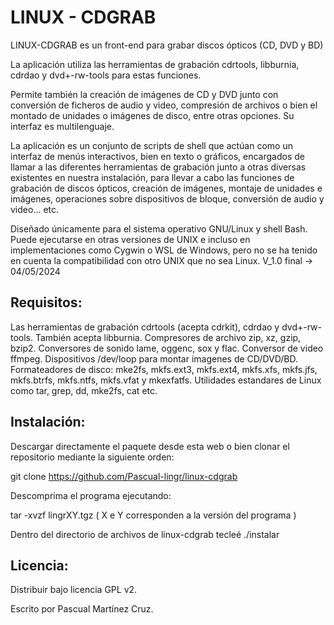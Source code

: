 ﻿			
			
LINUX - CDGRAB
=================

LINUX-CDGRAB es un front-end para grabar discos ópticos (CD, DVD y BD)

La aplicación utiliza las herramientas de grabación cdrtools, libburnia, cdrdao y dvd+-rw-tools para estas funciones.

Permite también la creación de imágenes de CD y DVD junto con conversión de ficheros de audio y video, compresión de archivos o bien el montado de unidades o imágenes de disco, entre otras opciones. Su interfaz es multilenguaje.

La aplicación es un conjunto de scripts de shell que actúan como un interfaz de menús interactivos, bien en texto o gráficos, encargados de llamar a las diferentes herramientas de grabación junto a otras diversas existentes en nuestra instalación, para llevar a cabo las funciones de grabación de discos ópticos, creación de imágenes, montaje de unidades e imágenes, operaciones sobre dispositivos de bloque, conversión de audio y video... etc.

Diseñado únicamente para el sistema operativo GNU/Linux y shell Bash.
Puede ejecutarse en otras versiones de UNIX e incluso en implementaciones como Cygwin o WSL de Windows, pero no se ha tenido en cuenta la compatibilidad con otro UNIX que no sea Linux. V_1.0 final -> 04/05/2024

Requisitos:
-------------
Las herramientas de grabación cdrtools (acepta cdrkit), cdrdao
y dvd+-rw-tools. También acepta libburnia.
Compresores de archivo zip, xz, gzip, bzip2.
Conversores de sonido lame, oggenc, sox y flac.
Conversor de video ffmpeg.
Dispositivos /dev/loop para montar imagenes de CD/DVD/BD.
Formateadores de disco: mke2fs, mkfs.ext3, mkfs.ext4, mkfs.xfs,
mkfs.jfs, mkfs.btrfs, mkfs.ntfs, mkfs.vfat y mkexfatfs.
Utilidades estandares de Linux como tar, grep, dd, mke2fs, cat etc.

Instalación:
--------------
Descargar directamente el paquete desde esta web o bien clonar el repositorio mediante la siguiente orden:

git clone https://github.com/Pascual-lingr/linux-cdgrab

Descomprima el programa ejecutando:

tar -xvzf lingrXY.tgz ( X e Y corresponden a la versión del programa )

Dentro del directorio de archivos de linux-cdgrab tecleé ./instalar

Licencia:
----------
Distribuir bajo licencia GPL v2.

Escrito por Pascual Martínez Cruz.

